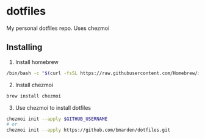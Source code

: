# dotfiles

My personal dotfiles repo. Uses chezmoi

## Installing

1. Install homebrew  

```bash
/bin/bash -c "$(curl -fsSL https://raw.githubusercontent.com/Homebrew/install/HEAD/install.sh)"
```

2. Install chezmoi
```bash
brew install chezmoi
```

3. Use chezmoi to install dotfiles
```bash
chezmoi init --apply $GITHUB_USERNAME
# or 
chezmoi init --apply https://github.com/bmarden/dotfiles.git
```
